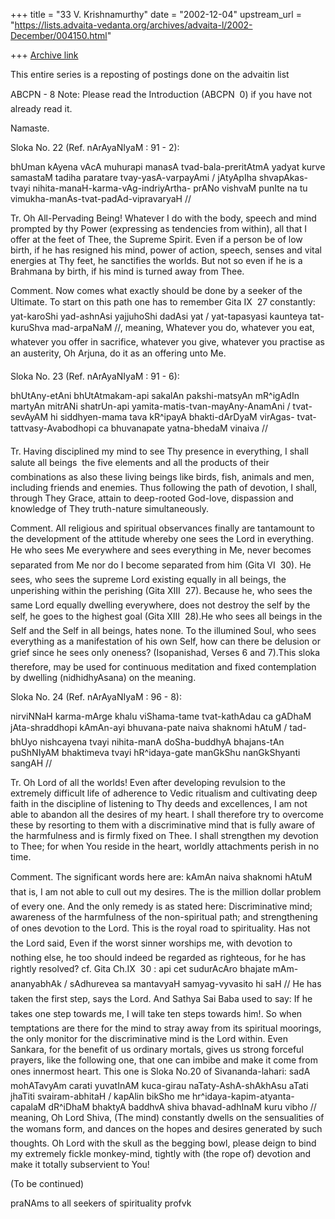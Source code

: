 +++
title = "33 V. Krishnamurthy"
date = "2002-12-04"
upstream_url = "https://lists.advaita-vedanta.org/archives/advaita-l/2002-December/004150.html"

+++
[Archive link](https://lists.advaita-vedanta.org/archives/advaita-l/2002-December/004150.html)

This entire series is a reposting of postings done on the advaitin list

ABCPN - 8
Note: Please read the Introduction
(ABCPN  0) if you have not already read it.

Namaste.

Sloka No. 22 (Ref. nArAyaNIyaM : 91 - 2):

bhUman kAyena vAcA muhurapi manasA tvad-bala-preritAtmA
yadyat kurve samastaM tadiha paratare tvay-yasA-varpayAmi /
jAtyApIha shvapAkas-tvayi nihita-manaH-karma-vAg-indriyArtha-
prANo vishvaM punIte na tu vimukha-manAs-tvat-padAd-vipravaryaH //

Tr. Oh All-Pervading Being! Whatever I do with the body, speech and mind
prompted by thy Power (expressing as tendencies from within), all that I
offer at the feet of Thee, the Supreme Spirit. Even if a person be of low
birth, if he has resigned his mind, power of action, speech, senses and
vital energies at Thy feet, he sanctifies the worlds. But not so even if
he is  a Brahmana by  birth,  if his mind is turned away from Thee.

Comment. Now comes what exactly should be done by a seeker of the
Ultimate. To start on this path one has to remember Gita IX  27
constantly:
yat-karoShi yad-ashnAsi yajjuhoShi dadAsi yat /
yat-tapasyasi kaunteya tat-kuruShva mad-arpaNaM //, meaning,
Whatever you do, whatever you eat, whatever you offer in sacrifice,
whatever you give, whatever you practise as an austerity, Oh Arjuna, do it
as an offering unto Me.

Sloka No. 23 (Ref. nArAyaNIyaM : 91 - 6):

bhUtAny-etAni bhUtAtmakam-api sakalAn pakshi-matsyAn mR^igAdIn
martyAn mitrANi shatrUn-api yamita-matis-tvan-mayAny-AnamAni  /
tvat-sevAyAM hi siddhyen-mama tava kR^ipayA bhakti-dArDyaM virAgas-
tvat-tattvasy-Avabodhopi ca bhuvanapate yatna-bhedaM vinaiva //

Tr. Having disciplined my mind to see Thy presence in everything, I shall
salute all beings  the five elements and all the products of their
combinations as also these living beings like birds, fish, animals and
men, including friends and enemies. Thus following the path of devotion, I
shall, through They Grace, attain to deep-rooted God-love, dispassion and
knowledge of They truth-nature simultaneously.

Comment.  All religious and spiritual observances finally are tantamount
to the development of the attitude whereby one sees the Lord in
everything. He who sees Me everywhere and sees everything in Me, never
becomes separated from Me nor do I become separated from him (Gita VI 
30). He sees, who sees the supreme Lord existing equally in all beings,
the unperishing within the perishing (Gita XIII  27). Because he, who
sees the same Lord equally dwelling everywhere, does not destroy the self
by the self, he goes to the highest goal (Gita XIII  28).He who sees
all beings in the Self and the Self in all beings, hates none. To the
illumined Soul, who sees everything as a manifestation of his own Self,
how can there be delusion or grief since he sees only oneness?
(Isopanishad, Verses 6 and 7).This sloka therefore, may be used for
continuous  meditation and  fixed contemplation by dwelling
(nidhidhyAsana) on the meaning.

Sloka No. 24 (Ref. nArAyaNIyaM : 96 - 8):

nirviNNaH karma-mArge khalu viShama-tame tvat-kathAdau ca gADhaM
jAta-shraddhopi kAmAn-ayi bhuvana-pate naiva shaknomi hAtuM /
tad-bhUyo nishcayena tvayi nihita-manA doSha-buddhyA bhajans-tAn
puShNIyAM bhaktimeva tvayi hR^idaya-gate manGkShu nanGkShyanti sangAH //

Tr.  Oh Lord of all the worlds! Even after developing revulsion to the
extremely difficult life of adherence to Vedic ritualism and cultivating
deep faith in the discipline of listening to Thy deeds and excellences, I
am not able to abandon all the desires of my heart. I shall therefore try
to overcome these by resorting to them with a discriminative mind that is
fully aware of the harmfulness and is firmly fixed on Thee. I shall
strengthen my devotion to Thee; for when You reside in the heart, worldly
attachments perish in no time.

Comment. The significant words here are: kAmAn naiva shaknomi hAtuM that
is, I am not able to cull out my desires. The is the million dollar
problem of every one. And the only remedy is as stated here:
Discriminative mind; awareness of the harmfulness of the non-spiritual
path; and strengthening of ones devotion to the Lord. This is the royal
road to spirituality. Has not the Lord said, Even if the worst sinner
worships me, with devotion to nothing else, he too should indeed be
regarded as righteous, for he has rightly resolved? cf. Gita Ch.IX  30 :
api cet sudurAcAro bhajate mAm-ananyabhAk /
sAdhurevea sa mantavyaH samyag-vyvasito hi saH //
He has taken the first step, says the Lord. And Sathya Sai Baba used to
say: If he takes one step towards me, I will take ten steps towards him!.
So when temptations are there for the mind to stray away from its
spiritual moorings, the only monitor for the discriminative mind is the
Lord within. Even Sankara, for the benefit of us ordinary mortals, gives
us strong forceful prayers, like the following one, that one can imbibe
and make it come from ones innermost heart. This one is Sloka No.20 of
Sivananda-lahari:
sadA mohATavyAm carati yuvatInAM kuca-girau
naTaty-AshA-shAkhAsu aTati jhaTiti svairam-abhitaH /
kapAlin bikSho me hr^idaya-kapim-atyanta-capalaM
dR^iDhaM bhaktyA baddhvA shiva bhavad-adhInaM kuru vibho //
meaning, Oh Lord Shiva, (The mind) constantly dwells on the sensualities
of the womans form, and dances on the hopes and desires generated by such
thoughts. Oh Lord with the skull as the begging bowl, please deign to bind
my extremely fickle monkey-mind, tightly with (the rope of) devotion and
make it  totally subservient to You!

 (To be continued)

praNAms to all seekers of spirituality
profvk

